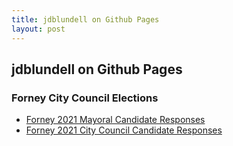 ```yaml
---
title: jdblundell on Github Pages
layout: post
---
```


## jdblundell on Github Pages

### Forney City Council Elections
* [Forney 2021 Mayoral Candidate Responses](https://jdblundell.github.io/2021-forney-mayor)
* [Forney 2021 City Council Candidate Responses](https://jdblundell.github.io/2021-forney-city-council)
